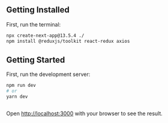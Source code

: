 ## Getting Installed

First, run the terminal:

```bash
npx create-next-app@13.5.4 ./
npm install @reduxjs/toolkit react-redux axios
```

## Getting Started

First, run the development server:

```bash
npm run dev
# or
yarn dev



```

Open [http://localhost:3000](http://localhost:3000) with your browser to see the result.
